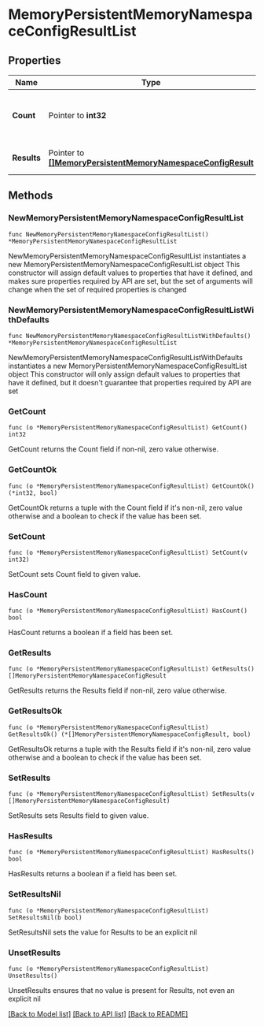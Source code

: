 # MemoryPersistentMemoryNamespaceConfigResultList

## Properties

Name | Type | Description | Notes
------------ | ------------- | ------------- | -------------
**Count** | Pointer to **int32** | The total number of &#39;memory.PersistentMemoryNamespaceConfigResult&#39; resources matching the request, accross all pages. The &#39;Count&#39; attribute is included when the HTTP GET request includes the &#39;$inlinecount&#39; parameter. | [optional] 
**Results** | Pointer to [**[]MemoryPersistentMemoryNamespaceConfigResult**](MemoryPersistentMemoryNamespaceConfigResult.md) | The array of &#39;memory.PersistentMemoryNamespaceConfigResult&#39; resources matching the request. | [optional] 

## Methods

### NewMemoryPersistentMemoryNamespaceConfigResultList

`func NewMemoryPersistentMemoryNamespaceConfigResultList() *MemoryPersistentMemoryNamespaceConfigResultList`

NewMemoryPersistentMemoryNamespaceConfigResultList instantiates a new MemoryPersistentMemoryNamespaceConfigResultList object
This constructor will assign default values to properties that have it defined,
and makes sure properties required by API are set, but the set of arguments
will change when the set of required properties is changed

### NewMemoryPersistentMemoryNamespaceConfigResultListWithDefaults

`func NewMemoryPersistentMemoryNamespaceConfigResultListWithDefaults() *MemoryPersistentMemoryNamespaceConfigResultList`

NewMemoryPersistentMemoryNamespaceConfigResultListWithDefaults instantiates a new MemoryPersistentMemoryNamespaceConfigResultList object
This constructor will only assign default values to properties that have it defined,
but it doesn't guarantee that properties required by API are set

### GetCount

`func (o *MemoryPersistentMemoryNamespaceConfigResultList) GetCount() int32`

GetCount returns the Count field if non-nil, zero value otherwise.

### GetCountOk

`func (o *MemoryPersistentMemoryNamespaceConfigResultList) GetCountOk() (*int32, bool)`

GetCountOk returns a tuple with the Count field if it's non-nil, zero value otherwise
and a boolean to check if the value has been set.

### SetCount

`func (o *MemoryPersistentMemoryNamespaceConfigResultList) SetCount(v int32)`

SetCount sets Count field to given value.

### HasCount

`func (o *MemoryPersistentMemoryNamespaceConfigResultList) HasCount() bool`

HasCount returns a boolean if a field has been set.

### GetResults

`func (o *MemoryPersistentMemoryNamespaceConfigResultList) GetResults() []MemoryPersistentMemoryNamespaceConfigResult`

GetResults returns the Results field if non-nil, zero value otherwise.

### GetResultsOk

`func (o *MemoryPersistentMemoryNamespaceConfigResultList) GetResultsOk() (*[]MemoryPersistentMemoryNamespaceConfigResult, bool)`

GetResultsOk returns a tuple with the Results field if it's non-nil, zero value otherwise
and a boolean to check if the value has been set.

### SetResults

`func (o *MemoryPersistentMemoryNamespaceConfigResultList) SetResults(v []MemoryPersistentMemoryNamespaceConfigResult)`

SetResults sets Results field to given value.

### HasResults

`func (o *MemoryPersistentMemoryNamespaceConfigResultList) HasResults() bool`

HasResults returns a boolean if a field has been set.

### SetResultsNil

`func (o *MemoryPersistentMemoryNamespaceConfigResultList) SetResultsNil(b bool)`

 SetResultsNil sets the value for Results to be an explicit nil

### UnsetResults
`func (o *MemoryPersistentMemoryNamespaceConfigResultList) UnsetResults()`

UnsetResults ensures that no value is present for Results, not even an explicit nil

[[Back to Model list]](../README.md#documentation-for-models) [[Back to API list]](../README.md#documentation-for-api-endpoints) [[Back to README]](../README.md)


